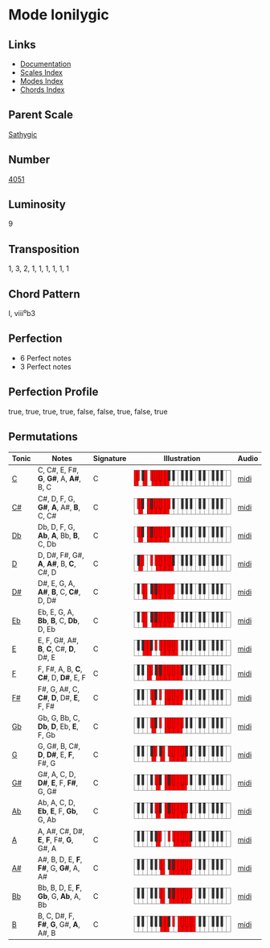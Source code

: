 # Mode Ionilygic

## Links

- [Documentation](README.md)
- [Scales Index](Scales.md)
- [Modes Index](Modes.md)
- [Chords Index](Chords.md)

## Parent Scale

[Sathygic](ScaleSathygic.md)

## Number

[4051](https://ianring.com/musictheory/scales/4051)

## Luminosity

9

## Transposition

1, 3, 2, 1, 1, 1, 1, 1, 1

## Chord Pattern

I, viii⁰b3

## Perfection

- 6 Perfect notes
- 3 Perfect notes

## Perfection Profile

true, true, true, true, false, false, true, false, true

## Permutations

| Tonic | Notes | Signature | Illustration | Audio |
|-------|-------|-----------|--------------|-------|
| [C](ModeCNaturalIonilygic.md) | C, C#, E, F#, **G**, **G#**, A, **A#**, B, C | C | ![CNaturalIonilygic](ModeCNaturalIonilygic.png) | [midi](https://github.com/edipermadi/music/blob/main/docs/ModeCNaturalIonilygic.mid?raw=true) |
| [C#](ModeCSharpIonilygic.md) | C#, D, F, G, **G#**, **A**, A#, **B**, C, C# | C | ![CSharpIonilygic](ModeCSharpIonilygic.png) | [midi](https://github.com/edipermadi/music/blob/main/docs/ModeCSharpIonilygic.mid?raw=true) |
| [Db](ModeDFlatIonilygic.md) | Db, D, F, G, **Ab**, **A**, Bb, **B**, C, Db | C | ![DFlatIonilygic](ModeDFlatIonilygic.png) | [midi](https://github.com/edipermadi/music/blob/main/docs/ModeDFlatIonilygic.mid?raw=true) |
| [D](ModeDNaturalIonilygic.md) | D, D#, F#, G#, **A**, **A#**, B, **C**, C#, D | C | ![DNaturalIonilygic](ModeDNaturalIonilygic.png) | [midi](https://github.com/edipermadi/music/blob/main/docs/ModeDNaturalIonilygic.mid?raw=true) |
| [D#](ModeDSharpIonilygic.md) | D#, E, G, A, **A#**, **B**, C, **C#**, D, D# | C | ![DSharpIonilygic](ModeDSharpIonilygic.png) | [midi](https://github.com/edipermadi/music/blob/main/docs/ModeDSharpIonilygic.mid?raw=true) |
| [Eb](ModeEFlatIonilygic.md) | Eb, E, G, A, **Bb**, **B**, C, **Db**, D, Eb | C | ![EFlatIonilygic](ModeEFlatIonilygic.png) | [midi](https://github.com/edipermadi/music/blob/main/docs/ModeEFlatIonilygic.mid?raw=true) |
| [E](ModeENaturalIonilygic.md) | E, F, G#, A#, **B**, **C**, C#, **D**, D#, E | C | ![ENaturalIonilygic](ModeENaturalIonilygic.png) | [midi](https://github.com/edipermadi/music/blob/main/docs/ModeENaturalIonilygic.mid?raw=true) |
| [F](ModeFNaturalIonilygic.md) | F, F#, A, B, **C**, **C#**, D, **D#**, E, F | C | ![FNaturalIonilygic](ModeFNaturalIonilygic.png) | [midi](https://github.com/edipermadi/music/blob/main/docs/ModeFNaturalIonilygic.mid?raw=true) |
| [F#](ModeFSharpIonilygic.md) | F#, G, A#, C, **C#**, **D**, D#, **E**, F, F# | C | ![FSharpIonilygic](ModeFSharpIonilygic.png) | [midi](https://github.com/edipermadi/music/blob/main/docs/ModeFSharpIonilygic.mid?raw=true) |
| [Gb](ModeGFlatIonilygic.md) | Gb, G, Bb, C, **Db**, **D**, Eb, **E**, F, Gb | C | ![GFlatIonilygic](ModeGFlatIonilygic.png) | [midi](https://github.com/edipermadi/music/blob/main/docs/ModeGFlatIonilygic.mid?raw=true) |
| [G](ModeGNaturalIonilygic.md) | G, G#, B, C#, **D**, **D#**, E, **F**, F#, G | C | ![GNaturalIonilygic](ModeGNaturalIonilygic.png) | [midi](https://github.com/edipermadi/music/blob/main/docs/ModeGNaturalIonilygic.mid?raw=true) |
| [G#](ModeGSharpIonilygic.md) | G#, A, C, D, **D#**, **E**, F, **F#**, G, G# | C | ![GSharpIonilygic](ModeGSharpIonilygic.png) | [midi](https://github.com/edipermadi/music/blob/main/docs/ModeGSharpIonilygic.mid?raw=true) |
| [Ab](ModeAFlatIonilygic.md) | Ab, A, C, D, **Eb**, **E**, F, **Gb**, G, Ab | C | ![AFlatIonilygic](ModeAFlatIonilygic.png) | [midi](https://github.com/edipermadi/music/blob/main/docs/ModeAFlatIonilygic.mid?raw=true) |
| [A](ModeANaturalIonilygic.md) | A, A#, C#, D#, **E**, **F**, F#, **G**, G#, A | C | ![ANaturalIonilygic](ModeANaturalIonilygic.png) | [midi](https://github.com/edipermadi/music/blob/main/docs/ModeANaturalIonilygic.mid?raw=true) |
| [A#](ModeASharpIonilygic.md) | A#, B, D, E, **F**, **F#**, G, **G#**, A, A# | C | ![ASharpIonilygic](ModeASharpIonilygic.png) | [midi](https://github.com/edipermadi/music/blob/main/docs/ModeASharpIonilygic.mid?raw=true) |
| [Bb](ModeBFlatIonilygic.md) | Bb, B, D, E, **F**, **Gb**, G, **Ab**, A, Bb | C | ![BFlatIonilygic](ModeBFlatIonilygic.png) | [midi](https://github.com/edipermadi/music/blob/main/docs/ModeBFlatIonilygic.mid?raw=true) |
| [B](ModeBNaturalIonilygic.md) | B, C, D#, F, **F#**, **G**, G#, **A**, A#, B | C | ![BNaturalIonilygic](ModeBNaturalIonilygic.png) | [midi](https://github.com/edipermadi/music/blob/main/docs/ModeBNaturalIonilygic.mid?raw=true) |
